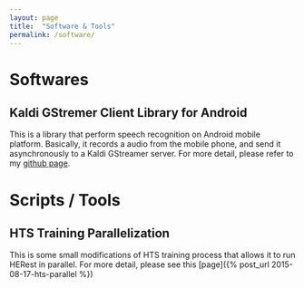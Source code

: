```yaml
---
layout: page
title:  "Software & Tools"
permalink: /software/
---
```

# Softwares #

## Kaldi GStremer Client Library for Android ##
This is a library that perform speech recognition on Android mobile platform. Basically, it records a audio from the mobile phone, and send it asynchronously to a Kaldi GStreamer server. For more detail, please refer to my [github page](https://github.com/truongdq/kaldi-gstreamer-android-client).

# Scripts / Tools #

## HTS Training Parallelization ##
This is some small modifications of HTS training process that allows it to run HERest in parallel. For more detail, please see this
[page]({% post_url 2015-08-17-hts-parallel %})

